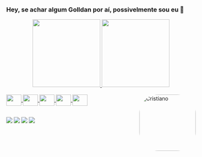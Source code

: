 ### Hey, se achar algum Golldan por aí, possivelmente sou eu 🍒
<link rel="stylesheet" href="https://cdn.jsdelivr.net/gh/devicons/devicon@v2.14.0/devicon.min.css">
<div align="center">
  <a href="https://github.com/golldans">
  <img height="180em" width:"50%" src="https://github-readme-stats.vercel.app/api?username=golldans&show_icons=true&theme=dracula&include_all_commits=true&count_private=true"/>
  <img height="180em" width:"50%" src="https://github-readme-stats.vercel.app/api/top-langs/?username=golldans&layout=compact&langs_count=7&theme=dracula"/>
</div>
<div style="display: inline_block"><br>
   <img align="center" height="30" width="40" src="https://cdn.jsdelivr.net/gh/devicons/devicon/icons/php/php-plain.svg">
   <img align="center" height="30" width="40" src="https://cdn.jsdelivr.net/gh/devicons/devicon/icons/html5/html5-plain-wordmark.svg">
   <img align="center" height="30" width="40" src="https://cdn.jsdelivr.net/gh/devicons/devicon/icons/css3/css3-plain-wordmark.svg">
   <img align="center" height="30" width="40" src="https://cdn.jsdelivr.net/gh/devicons/devicon/icons/javascript/javascript-plain.svg">
   <img align="center" height="30" width="40" src="https://cdn.jsdelivr.net/gh/devicons/devicon/icons/git/git-plain.svg">
  
  <img align="right" alt="Cristiano" height="150" style="border-radius:50px;" src="https://scontent.fvag3-1.fna.fbcdn.net/v/t1.6435-9/119004289_2808286876084846_6392489697047298332_n.jpg?_nc_cat=103&ccb=1-5&_nc_sid=09cbfe&_nc_eui2=AeEe9flfUkRAao5uw-M05IE7Xzw1ULiCh_1fPDVQuIKH_bXE05u-bgpqjTiUkLQcLzp6w40yhQjW__OqxLaBMRWF&_nc_ohc=DFYFNf0sqCEAX-Wu550&_nc_oc=AQlfRB3RhgrpY1tST8dBIW5eQqvj9nO9x5wdpwDOaia9Vsy1mcRn9b7apVUBlL2dr0Y&_nc_ht=scontent.fvag3-1.fna&oh=3f0c4275dafa298fb74232af7fe47003&oe=6194FAC5">
</div>
  
  ##
 
<div> 
  <a href="https://www.youtube.com/channel/UCwqsp7VExhntb-Mrkiu-v8Q" target="_blank"><img src="https://img.shields.io/badge/YouTube-FF0000?style=for-the-badge&logo=youtube&logoColor=white" target="_blank"></a>
  <a href="https://www.instagram.com/golldan_/" target="_blank"><img src="https://img.shields.io/badge/-Instagram-%23E4405F?style=for-the-badge&logo=instagram&logoColor=white" target="_blank"></a>
  <a href = "mailto:cristiano.henriqueferreirabp@gmail.com"><img src="https://img.shields.io/badge/-Gmail-%23333?style=for-the-badge&logo=gmail&logoColor=white" target="_blank"></a>
  <a href="https://www.linkedin.com/in/cristiano-ferreira-40640b1b8/" target="_blank"><img src="https://img.shields.io/badge/-LinkedIn-%230077B5?style=for-the-badge&logo=linkedin&logoColor=white" target="_blank"></a> 
</div>
